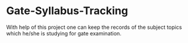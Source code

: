 # Gate-Syllabus-Tracking
With help of this project one can keep the records of the
subject topics which he/she is studying for gate examination. 
